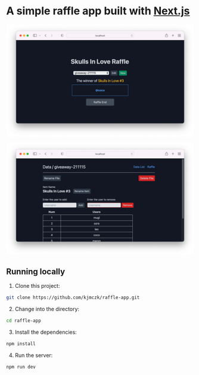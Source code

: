 # A simple raffle app built with [Next.js](https://nextjs.org/)

![Raffle](raffle.png)

![Data](raffle-data.png)

## Running locally

1. Clone this project:

```sh
git clone https://github.com/kjmczk/raffle-app.git
```

2. Change into the directory:

```sh
cd raffle-app
```

3. Install the dependencies:

```sh
npm install
```

4. Run the server:

```sh
npm run dev
```